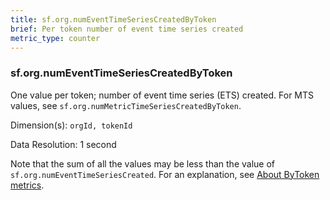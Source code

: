 ```yaml
---
title: sf.org.numEventTimeSeriesCreatedByToken
brief: Per token number of event time series created
metric_type: counter
---
```

### sf.org.numEventTimeSeriesCreatedByToken

One value per token; number of event time series (ETS) created. For MTS values, see `sf.org.numMetricTimeSeriesCreatedByToken`.

Dimension(s): `orgId, tokenId`

Data Resolution: 1 second

Note that the sum of all the values may be less than the value of `sf.org.numEventTimeSeriesCreated`. For an explanation, see [About ByToken metrics](../readme.md#about-bytoken-metrics).

